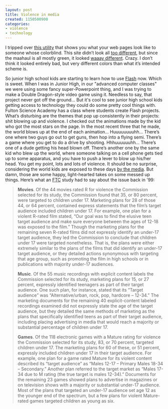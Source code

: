 ```yaml
---
layout: post
title: Violence in media
created: 1150500900
categories:
- violence
- technology
---
```

I tripped over [this utility](http://colorfilter.wickline.org/) that shows you what your web pages look like to someone whose colorblind. This site didn’t look all [too different](http://colorfilter.wickline.org/?a=1;u=www.nikhiltrivedi.com;t=p), but since the maahaul is all mostly green, it looked [waaay different](http://colorfilter.wickline.org/?a=1;u=www.maahaul.org/cgi-bin/events.pl;t=p). Crazy. I don’t think it looked entirely bad, but very different colors than what it’s intended scheme is.

So junior high school kids are starting to learn how to use [Flash](http://www.adobe.com/products/flash/flashpro/) now. Which is sweet. When I was in Junior High, in our "advanced computer classes" we were using some fancy super-Powerpoint thing, and I was trying to make a Double Dragon-style video game using it. Needless to say, that project never got off the ground... But it's cool to see junior high school kids getting access to technology they could do some pretty cool things with. Fulton Science Academy has a class where students create Flash projects. What’s disturbing are the themes that pop up consistently in their projects: shit blowing up and violence. I checked out the animations made by the kid who got the most stars on the page. In the most recent three that he made, the world blows up at the end of each animation... Huuuuuuuuhh... There’s one where two guys go out to get guns, then hop into a flying semi. There’s a game where you get to do a drive by shooting. Hhhuuuuuuhh... There’s one of a dude getting his head blown off. There’s another one by the same kid who blew up the world, where someone talking on a cell phone gets tied up to some apparatus, and you have to push a lever to blow up his/her head. You get my point, lots and lots of violence. It should be no surprise, considering the world kids are exposed to these days [by the media](https://www.ftc.gov/news-events/press-releases/2000/09/ftc-releases-report-marketing-violent-entertainment-children). But damn, those are some happy, light-hearted takes on some messed up things. Here’s what an [FTC](http://www.ftc.gov/) study had to say about the issue back in '99:

<blockquote>
<strong>Movies</strong>. Of the 44 movies rated R for violence the Commission selected for its study, the Commission found that 35, or 80 percent, were targeted to children under 17. Marketing plans for 28 of those 44, or 64 percent, contained express statements that the film’s target audience included children under 17. For example, one plan for a violent R-rated film stated, “Our goal was to find the elusive teen target audience and make sure everyone between the ages of 12-18 was exposed to the film.” Though the marketing plans for the remaining seven R-rated films did not expressly identify an under-17 target audience, they led the Commission to conclude that children under 17 were targeted nonetheless. That is, the plans were either extremely similar to the plans of the films that did identify an under-17 target audience, or they detailed actions synonymous with targeting that age group, such as promoting the film in high schools or in publications with majority under-17 audiences.

<strong>Music</strong>. Of the 55 music recordings with explicit content labels the Commission selected for its study, marketing plans for 15, or 27 percent, expressly identified teenagers as part of their target audience. One such plan, for instance, stated that its “Target audience” was “Alternative/urban, rock, pop, hardcore – 12-34.” The marketing documents for the remaining 40 explicit-content labeled recordings examined did not expressly state the age of the target audience, but they detailed the same methods of marketing as the plans that specifically identified teens as part of their target audience, including placing advertising in media that would reach a majority or substantial percentage of children under 17.

<strong>Games</strong>. Of the 118 electronic games with a Mature rating for violence the Commission selected for its study, 83, or 70 percent, targeted children under 17. The marketing plans for 60 of these, or 51 percent, expressly included children under 17 in their target audience. For example, one plan for a game rated Mature for its violent content described its “target audience” as “Males 12-17 – Primary Males 18-34 – Secondary.” Another plan referred to the target market as “Males 17-34 due to M rating (the true target is males 12-34).” Documents for the remaining 23 games showed plans to advertise in magazines or on television shows with a majority or substantial under-17 audience. Most of the plans that targeted an under-17 audience set age 12 as the younger end of the spectrum, but a few plans for violent Mature-rated games targeted children as young as six.
</blockquote>

